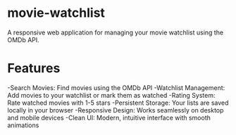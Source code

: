 # movie-watchlist

A responsive web application for managing your movie watchlist using the OMDb API.

# Features

-Search Movies: Find movies using the OMDb API
-Watchlist Management: Add movies to your watchlist or mark them as watched
-Rating System: Rate watched movies with 1-5 stars
-Persistent Storage: Your lists are saved locally in your browser
-Responsive Design: Works seamlessly on desktop and mobile devices
-Clean UI: Modern, intuitive interface with smooth animations
